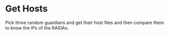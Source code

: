 # Get Hosts

Pick three random guardians and get their host files and then compare them to know the IPs of the RAIDAs. 
